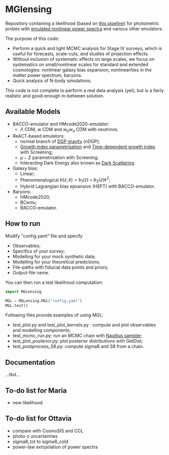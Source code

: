 # MGlensing

Repository containing a likelihood (based on [this pipeline](https://github.com/Sefa76/photometric_fofR/tree/main)) for photometric probes with [emulated nonlinear power spectra](https://github.com/nebblu/ReACT-emus?tab=readme-ov-file) and various other emulators.


The purpose of this code:
* Perform a quick and light MCMC analysis for Stage IV surveys, which is useful for forecasts, scale-cuts, and studies of projection effects.
* Without inclusion of systematic effects on large scales, we focus on systematics on small/nonlinear scales for standard and extended cosmologies: nonlinear galaxy bias expansion, nonlinearities in the matter power spectrum, baryons.
* Quick analysis of N-body simulations.

This code is not complete to perform a real data analysis (yet), but is a fairly realistic and good-enough in-between solution.



## Available Models
- BACCO-emulator and HMcode2020-emulator: 
    - $\Lambda$ CDM, $w$ CDM and $w_0w_a$ CDM with neutrinos.
- ReACT-based emulators: 
    - normal branch of [DGP gravity](https://arxiv.org/abs/hep-th/0005016) (nDGP); 
    - [Growth index parametrisation](https://arxiv.org/abs/astro-ph/0507263) and [Time-dependent growth index](https://arxiv.org/abs/2304.07281) with Screening;
    - $\mu-\Sigma$ parametrisation with Screening;
    - Interacting Dark Energy also known as [Dark Scattering](https://arxiv.org/abs/1605.05623).
- Galaxy bias:
    - Linear;
    - Phenomenalogical $b(z, k) = b_1(z) + b_2(z) k^2$;
    - Hybrid Lagrangian bias epxansion (HEFT) with BACCO-emulator.
- Baryons:
    - HMcode2020;
    - BCemu;
    - BACCO-emulator.

## How to run

Modify "config.yaml" file and specify
* Observables;
* Specifics of your survey;
* Modelling for your mock synthetic data;
* Modelling for your theoretical predictions;
* File-paths with fiducial data points and priors;
* Output-file name.


You can then run a test likelihood computation:
```python
import MGLensing

MGL = MGLensing.MGL("config.yaml")
MGL.test() 
```

Following files provide examples of using MGL:
* test_plot.py and test_plot_kernels.py : compute and plot observables and modelling components;
* test_mcmc_run.py: run an MCMC chain with [Nautilus sampler](https://github.com/johannesulf/nautilus);
* test_plot_posterior.py: plot posterior distributions with GetDist;
* test_postprocess_S8.py: compute sigma8 and S8 from a chain.

## Documentation
...tbd...


## To-do list for Maria
* new likelihood 


## To-do list for Ottavia
* compare with CosmoSIS and CCL
* photo-z uncertainties 
* sigma8_tot to sigma8_cold
* power-law extrpolation of power spectra

